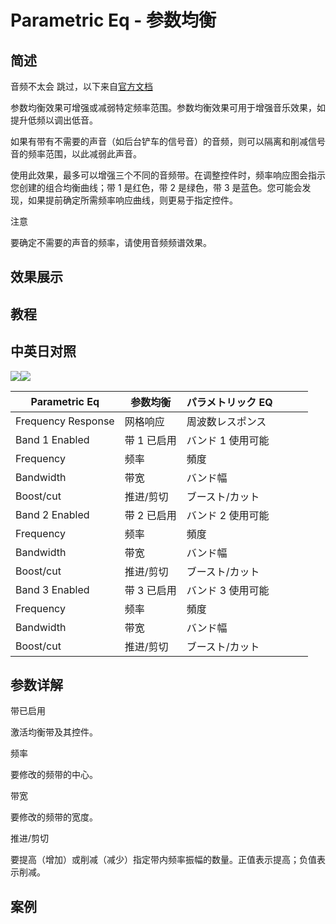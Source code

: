 # Parametric Eq - 参数均衡

## 简述

音频不太会 跳过，以下来自[官方文档](https://helpx.adobe.com/cn/after-effects/using/audio-effects.html)

参数均衡效果可增强或减弱特定频率范围。参数均衡效果可用于增强音乐效果，如提升低频以调出低音。

如果有带有不需要的声音（如后台铲车的信号音）的音频，则可以隔离和削减信号音的频率范围，以此减弱此声音。

使用此效果，最多可以增强三个不同的音频带。在调整控件时，频率响应图会指示您创建的组合均衡曲线；带 1 是红色，带 2 是绿色，带 3
是蓝色。您可能会发现，如果提前确定所需频率响应曲线，则更易于指定控件。

注意

要确定不需要的声音的频率，请使用音频频谱效果。

## 效果展示

## 教程

## 中英日对照

![](https://mir.yuelili.com/wp-content/uploads/user/AE/effects/AE-Effects-Audio-Parametric_Eq.png)![](https://mir.yuelili.com/wp-content/uploads/user/AE/effects/AE-Effects-Audio-Parametric_Eq_cn.png)

| Parametric Eq      | 参数均衡    | パラメトリック EQ |     |     |     |
| ------------------ | ----------- | ----------------- | --- | --- | --- |
| Frequency Response | 网格响应    | 周波数レスポンス  |     |     |     |
| Band 1 Enabled     | 带 1 已启用 | バンド 1 使用可能 |     |     |     |
| Frequency          | 频率        | 頻度              |     |     |     |
| Bandwidth          | 带宽        | バンド幅          |     |     |     |
| Boost/cut          | 推进/剪切   | ブースト/カット   |     |     |     |
| Band 2 Enabled     | 带 2 已启用 | バンド 2 使用可能 |     |     |     |
| Frequency          | 频率        | 頻度              |     |     |     |
| Bandwidth          | 带宽        | バンド幅          |     |     |     |
| Boost/cut          | 推进/剪切   | ブースト/カット   |     |     |     |
| Band 3 Enabled     | 带 3 已启用 | バンド 3 使用可能 |     |     |     |
| Frequency          | 频率        | 頻度              |     |     |     |
| Bandwidth          | 带宽        | バンド幅          |     |     |     |
| Boost/cut          | 推进/剪切   | ブースト/カット   |     |     |     |

## 参数详解

带已启用

激活均衡带及其控件。

频率

要修改的频带的中心。

带宽

要修改的频带的宽度。

推进/剪切

要提高（增加）或削减（减少）指定带内频率振幅的数量。正值表示提高；负值表示削减。

## 案例
